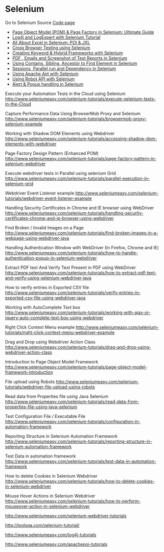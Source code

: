 # Selenium

Go to Selenium Source [Code page](https://github.com/SelviAr/SeleniumCodeSnippet/blob/master/SourceCode.md)

* [Page Object Model (POM) & Page Factory in Selenium: Ultimate Guide](http://www.guru99.com/page-object-model-pom-page-factory-in-selenium-ultimate-guide.html)
* [Log4j and LogExpert with Selenium Tutorial]( http://www.guru99.com/tutorial-on-log4j-and-logexpert-with-selenium.html)
* [All About Excel in Selenium: POI & JXL]( http://www.guru99.com/all-about-excel-in-selenium-poi-jxl.html)
* [Cross Browser Testing using Selenium]( http://www.guru99.com/cross-browser-testing-using-selenium.html)
* [Creating Keyword & Hybrid Frameworks with Selenium](	http://www.guru99.com/creating-keyword-hybrid-frameworks-with-selenium.html)
* [PDF , Emails and Screenshot of Test Reports in Selenium](	http://www.guru99.com/pdf-emails-and-screenshot-of-test-reports-in-selenium.html)
* [Using Contains, Sibling, Ancestor to Find Element in Selenium](http://www.guru99.com/using-contains-sbiling-ancestor-to-find-element-in-selenium.html)
* [Sessions, Parallel run and Dependency in Selenium](http://www.guru99.com/sessions-parallel-run-and-dependency-in-selenium.html)
* [Using Apache Ant with Selenium](http://www.guru99.com/using-apache-ant-with-selenium.html)
* [Using Robot API with Selenium](http://www.guru99.com/using-robot-api-selenium.html)
* [Alert & Popup handling in Selenium](http://www.guru99.com/alert-popup-handling-selenium.html)


Execute your Automation Tests in the Cloud using Selenium
http://www.seleniumeasy.com/selenium-tutorials/execute-selenium-tests-in-the-Cloud

Capture Performance Data Using BrowserMob Proxy and Selenium
http://www.seleniumeasy.com/selenium-tutorials/browsermob-proxy-selenium-example

Working with Shadow DOM Elements using Webdriver
http://www.seleniumeasy.com/selenium-tutorials/accessing-shadow-dom-elements-with-webdriver

Page Factory Design Pattern (Enhanced POM)
http://www.seleniumeasy.com/selenium-tutorials/page-factory-pattern-in-selenium-webdriver

Execute webdriver tests in Parallel using selenium Grid
http://www.seleniumeasy.com/selenium-tutorials/parallel-execution-in-selenium-grid

Webdriver Event Listener example
http://www.seleniumeasy.com/selenium-tutorials/webdriver-event-listener-example

Handling Security Certificates in Chrome and IE browser using WebDriver
http://www.seleniumeasy.com/selenium-tutorials/handling-security-certificates-chrome-and-ie-browser-using-webdriver

Find Broken / Invalid Images on a Page
http://www.seleniumeasy.com/selenium-tutorials/find-broken-images-in-a-webpage-using-webdriver-java

Handling Authentication Window with WebDriver (In Firefox, Chrome and IE)
http://www.seleniumeasy.com/selenium-tutorials/how-to-handle-authentication-popup-in-selenium-webdriver

Extract PDF text And Verify Text Present in PDF using WebDriver
http://www.seleniumeasy.com/selenium-tutorials/how-to-extract-pdf-text-and-verify-using-selenium-webdriver-java

How to verify entries in Exported CSV file
http://www.seleniumeasy.com/selenium-tutorials/verify-entries-in-exported-csv-file-using-webdriver-java

Working with AutoComplete Text box
http://www.seleniumeasy.com/selenium-tutorials/working-with-ajax-or-jquery-auto-complete-text-box-using-webdriver


Right Click Context Menu example
http://www.seleniumeasy.com/selenium-tutorials/right-click-context-menu-webdriver-example

Drag and Drop using Webdriver Action Class
http://www.seleniumeasy.com/selenium-tutorials/drag-and-drop-using-webdriver-action-class

Introduction to Page Object Model Framework
http://www.seleniumeasy.com/selenium-tutorials/page-object-model-framework-introduction

File upload using Robots
http://www.seleniumeasy.com/selenium-tutorials/webdriver-file-upload-using-robots


Read data from Properties file using Java Selenium
http://www.seleniumeasy.com/selenium-tutorials/read-data-from-properties-file-using-java-selenium

Test Configuration File / Executable File
http://www.seleniumeasy.com/selenium-tutorials/configuration-in-automation-framework

Reporting Structure in Selenium Automation Framework
http://www.seleniumeasy.com/selenium-tutorials/reporting-structure-in-selenium-automation-framework


Test Data in automation framework
http://www.seleniumeasy.com/selenium-tutorials/test-data-in-automation-framework

How to delete Cookies in Selenium Webdriver
http://www.seleniumeasy.com/selenium-tutorials/how-to-delete-cookies-in-selenium-webdriver

Mouse Hover Actions in Selenium Webdriver
http://www.seleniumeasy.com/selenium-tutorials/how-to-perform-mouseover-action-in-selenium-webdriver




http://www.seleniumeasy.com/selenium-webdriver-tutorials

http://toolsqa.com/selenium-tutorial/



http://www.seleniumeasy.com/log4j-tutorials

http://www.seleniumeasy.com/apachepoi-tutorials











